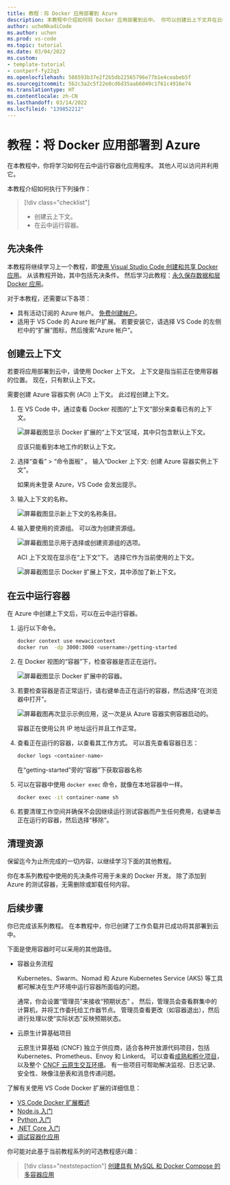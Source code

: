 ```yaml
---
title: 教程：将 Docker 应用部署到 Azure
description: 本教程中介绍如何将 Docker 应用部署到云中。 你可以创建云上下文并在云中运行容器。
author: ucheNkadiCode
ms.author: uchen
ms.prod: vs-code
ms.topic: tutorial
ms.date: 03/04/2022
ms.custom:
- template-tutorial
- contperf-fy22q3
ms.openlocfilehash: 508593b37e2f2b5db22565796e77b1e4ceabeb5f
ms.sourcegitcommit: 5b2c3a2c5f22e0cd6d35aab6049c1f61c4916e74
ms.translationtype: HT
ms.contentlocale: zh-CN
ms.lasthandoff: 03/14/2022
ms.locfileid: "139852212"
---
```

# <a name="tutorial-deploy-your-docker-app-to-azure"></a>教程：将 Docker 应用部署到 Azure

在本教程中，你将学习如何在云中运行容器化应用程序。
其他人可以访问并利用它。

本教程介绍如何执行下列操作：

> [!div class="checklist"]
> - 创建云上下文。
> - 在云中运行容器。

## <a name="prerequisites"></a>先决条件

本教程将继续学习上一个教程，即[使用 Visual Studio Code 创建和共享 Docker 应用](docker-tutorial.md)。
从该教程开始，其中包括先决条件。
然后学习此教程：[永久保存数据和层 Docker 应用](tutorial-persist-data-layer-docker-app-with-vscode.md)。

对于本教程，还需要以下各项：

- 具有活动订阅的 Azure 帐户。
  [免费创建帐户](https://azure.microsoft.com/free/)。
- 适用于 VS Code 的 Azure 帐户扩展。
  若要安装它，请选择 VS Code 的左侧栏中的“扩展”图标，然后搜索“Azure 帐户”。

## <a name="create-your-cloud-context"></a>创建云上下文

若要将应用部署到云中，请使用 Docker 上下文。
上下文是指当前正在使用容器的位置。
现在，只有默认上下文。

需要创建 Azure 容器实例 (ACI) 上下文。
此过程创建上下文。

1. 在 VS Code 中，通过查看 Docker 视图的“上下文”部分来查看已有的上下文。

   ![屏幕截图显示 Docker 扩展的“上下文”区域，其中只包含默认上下文。](media/default-context.png)

   应该只能看到本地工作的默认上下文。

1. 选择“查看” > “命令面板”   。 输入“Docker 上下文: 创建 Azure 容器实例上下文”。

   如果尚未登录 Azure，VS Code 会发出提示。

1. 输入上下文的名称。

   ![屏幕截图显示新上下文的名称条目。](media/create-new-context.png)

1. 输入要使用的资源组。
   可以改为创建资源组。

   ![屏幕截图显示用于选择或创建资源组的选项。](media/select-resource-group.png)

   ACI 上下文现在显示在“上下文”下。 选择它作为当前使用的上下文。

   ![屏幕截图显示 Docker 扩展上下文，其中添加了新上下文。](media/list-contexts.png)

## <a name="run-containers-in-the-cloud"></a>在云中运行容器

在 Azure 中创建上下文后，可以在云中运行容器。

1. 运行以下命令。

   ```bash
   docker context use newacicontext
   docker run  -dp 3000:3000 <username>/getting-started
   ```

1. 在 Docker 视图的“容器”下，检查容器是否正在运行。

   ![屏幕截图显示 Docker 扩展中的容器。](media/context-container.png)

1. 若要检查容器是否正常运行，请右键单击正在运行的容器，然后选择“在浏览器中打开”。

   ![屏幕截图再次显示示例应用，这一次是从 Azure 容器实例容器启动的。](media/container-instance.png)

   容器正在使用公共 IP 地址运行并且工作正常。

1. 查看正在运行的容器，以查看其工作方式。
   可以首先查看容器日志：

   ```bash
   docker logs <container-name>
   ```

   在“getting-started”旁的“容器”下获取容器名称 

1. 可以在容器中使用 `docker exec` 命令，就像在本地容器中一样。

   ```bash
   docker exec -it container-name sh
   ```

1. 若要清理工作空间并确保不会因继续运行测试容器而产生任何费用，右键单击正在运行的容器，然后选择“移除”。

## <a name="clean-up-resources"></a>清理资源

保留迄今为止所完成的一切内容，以继续学习下面的其他教程。

你在本系列教程中使用的先决条件可用于未来的 Docker 开发。
除了添加到 Azure 的测试容器，无需删除或卸载任何内容。

## <a name="next-steps"></a>后续步骤

你已完成该系列教程。
在本教程中，你已创建了工作负载并已成功将其部署到云中。

下面是使用容器时可以采用的其他路径。

- 容器业务流程

  Kubernetes、Swarm、Nomad 和 Azure Kubernetes Service (AKS) 等工具都可解决在生产环境中运行容器所面临的问题。

  通常，你会设置“管理员”来接收“预期状态” 。
  然后，管理员会查看群集中的计算机，并将工作委托给工作器节点。
  管理员查看更改（如容器退出），然后进行处理以使“实际状态”反映预期状态。

- 云原生计算基础项目

  云原生计算基础 (CNCF) 独立于供应商，适合各种开放源代码项目，包括 Kubernetes、Prometheus、Envoy 和 Linkerd。
  可以查看[成熟和孵化项目](https://www.cncf.io/projects/)，以及整个 [CNCF 云原生交互环境](https://landscape.cncf.io/)。
  有一些项目可帮助解决监视、日志记录、安全性、映像注册表和消息传递问题。

了解有关使用 VS Code Docker 扩展的详细信息：

- [VS Code Docker 扩展概述](https://code.visualstudio.com/docs/containers/overview)
- [Node.js 入门](https://code.visualstudio.com/docs/containers/quickstart-node)
- [Python 入门](https://code.visualstudio.com/docs/containers/quickstart-python)
- [.NET Core 入门](https://code.visualstudio.com/docs/containers/quickstart-aspnet-core)
- [调试容器化应用](https://code.visualstudio.com/docs/containers/debug-common)

你可能对此基于当前教程系列的可选教程感兴趣：

> [!div class="nextstepaction"]
> [创建具有 MySQL 和 Docker Compose 的多容器应用](tutorial-multi-container-app-mysql.md)
